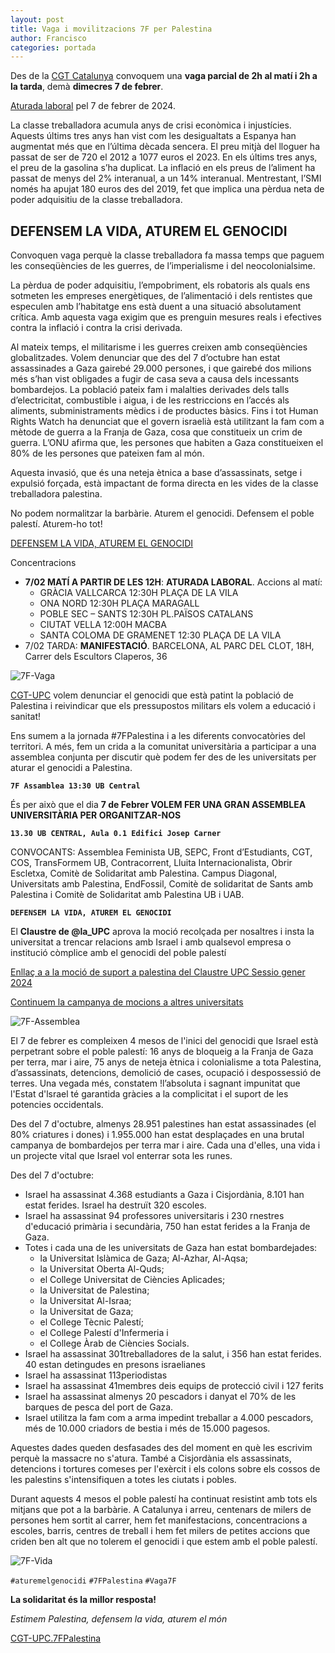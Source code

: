 ```yaml
---
layout: post
title: Vaga i movilitzacions 7F per Palestina
author: Francisco
categories: portada
---
```


Des de la [CGT Catalunya](https://cgtcatalunya.cat/vaga7f/)
convoquem una **vaga parcial de 2h al matí i 2h a la tarda**, demà **dimecres 7 de febrer**.

[Aturada laboral](http://www.cgtbarcelona.org/ssab/vaga-7-de-febrer-aturada-laboral-per-palestina/) pel 7 de febrer de 2024.

La classe treballadora acumula anys de crisi econòmica i injustícies.
Aquests últims tres anys han vist com les desigualtats a Espanya han augmentat més que en l’última dècada sencera.
El preu mitjà del lloguer ha passat de ser de 720 el 2012 a 1077 euros el 2023.
En els últims tres anys, el preu de la gasolina s’ha duplicat.
La inflació en els preus de l’aliment ha passat de menys del 2% interanual, a un 14% interanual.
Mentrestant, l’SMI només ha apujat 180 euros des del 2019, fet que implica una pèrdua neta de poder adquisitiu de la classe treballadora.

## DEFENSEM LA VIDA, ATUREM EL GENOCIDI

Convoquen vaga perquè la classe treballadora fa massa temps que paguem les conseqüències de les guerres,
de l’imperialisme i del neocolonialsime.

La pèrdua de poder adquisitiu, l’empobriment, els robatoris als quals ens sotmeten les empreses energètiques,
de l’alimentació i dels rentistes que especulen amb l’habitatge ens està duent a una situació absolutament crítica.
Amb aquesta vaga exigim que es prenguin mesures reals i efectives contra la inflació i contra la crisi derivada.

Al mateix temps, el militarisme i les guerres creixen amb conseqüències globalitzades.
Volem denunciar que des del 7 d’octubre han estat assassinades a Gaza gairebé 29.000 persones,
i que gairebé dos milions més s’han vist obligades a fugir de casa seva a causa dels incessants bombardejos.
La població pateix fam i malalties derivades dels talls d’electricitat, combustible i aigua, i de les restriccions en l’accés als aliments,
subministraments mèdics i de productes bàsics. Fins i tot Human Rights Watch ha denunciat que el govern israelià està utilitzant
la fam com a mètode de guerra a la Franja de Gaza, cosa que constitueix un crim de guerra.
L’ONU afirma que, les persones que habiten a Gaza constitueixen el 80% de les persones que pateixen fam al món.

Aquesta invasió, que és una neteja ètnica a base d’assassinats, setge i expulsió forçada, està impactant de forma directa
en les vides de la classe treballadora palestina.

No podem normalitzar la barbàrie. Aturem el genocidi. Defensem el poble palestí. Aturem-ho tot!

[DEFENSEM LA VIDA, ATUREM EL GENOCIDI](https://www.cgtensenyament.cat/vaga-7f-aturem-el-genocidi-aturem-ho-tot/#aturemelgenocidi)

Concentracions

* **7/02 MATÍ A PARTIR DE LES 12H**: **ATURADA LABORAL**. Accions al matí:
  * GRÀCIA VALLCARCA 12:30H PLAÇA DE LA VILA
  * ONA NORD 12:30H PLAÇA MARAGALL
  * POBLE SEC – SANTS 12:30H PL.PAÏSOS CATALANS
  * CIUTAT VELLA 12:00H MACBA
  * SANTA COLOMA DE GRAMENET 12:30 PLAÇA DE LA VILA
* 7/02 TARDA: **MANIFESTACIÓ**. BARCELONA, AL PARC DEL CLOT, 18H, Carrer dels Escultors Claperos, 36

![7F-Vaga](https://cgt-upc.github.io/assets/img/7F-Vaga-CGT.750.jpg)

[CGT-UPC](https://cgt-upc.github.io/) volem denunciar el genocidi que està patint la població de Palestina i reivindicar que
els pressupostos militars els volem a educació i sanitat!

Ens sumem a la jornada #7FPalestina i a les diferents convocatòries del territori.
A més, fem un crida a la comunitat universitària a participar a una assemblea conjunta per discutir què podem fer
des de les universitats per aturar el genocidi a Palestina.

**`7F Assamblea 13:30 UB Central`**

És per això que el dia **7 de Febrer VOLEM FER UNA GRAN ASSEMBLEA UNIVERSITÀRIA PER ORGANITZAR-NOS**

**`13.30 UB CENTRAL, Aula 0.1 Edifici Josep Carner`**

CONVOCANTS: Assemblea Feminista UB, SEPC, Front d’Estudiants, CGT, COS, TransFormem UB, Contracorrent,
Lluita Internacionalista, Obrir Escletxa, Comitè de Solidaritat amb Palestina. Campus Diagonal, Universitats amb Palestina, EndFossil,
Comitè de solidaritat de Sants amb Palestina i Comitè de Solidaritat amb Palestina UB i UAB.

**`DEFENSEM LA VIDA, ATUREM EL GENOCIDI`**

El **Claustre de @la_UPC** aprova la moció recolçada per nosaltres i insta la universitat a trencar relacions
amb Israel i amb qualsevol empresa o institució còmplice amb el genocidi del poble palestí

[Enllaç a a la moció de suport a palestina del Claustre UPC Sessio gener 2024](https://govern.upc.edu/ca/claustre-universitari/claustre-universitari/sessio-01-2024-del-claustre-universitari/mocio-1-laia-haurie-suport-a-palestina-als-claustres-de-les-universitats-publiques-catalanes/mocio-1-valors-de-la-upc-suport-a-palestina-als-claustres-de-les-universitats-publiques-catalanes/@@display-file/visiblefile/1%20Moci%C3%B3_suport%20a%20Palestina%20CU%20universitats%20p%C3%BAbliques%20catalanes_pendent%20CG.pdf)

[Continuem la campanya de mocions a altres universitats](https://t.co/fg6ksQMJYS)

![7F-Assemblea](https://cgt-upc.github.io/assets/img/7F-Aturem-el-Mon.500.jpg)

El 7 de febrer es compleixen 4 mesos de l'inici del genocidi que Israel està perpetrant sobre el poble palestí:
16 anys de bloqueig a la Franja de Gaza per terra, mar i aire, 75 anys de neteja ètnica i colonialisme a tota Palestina,
d’assassinats, detencions, demolició de cases, ocupació i despossessió de terres. Una vegada més, constatem
!l’absoluta i sagnant impunitat que l'Estat d'lsrael té garantida gràcies a la complicitat i el suport de les potencies occidentals.

Des del 7 d'octubre, almenys 28.951 palestines han estat assassinades (el 80% criatures i dones)
i 1.955.000 han estat desplaçades en una brutal campanya de bombardejos per terra mar i aire.
Cada una d'elles, una vida i un projecte vital que Israel vol enterrar sota les runes.

Des del 7 d'octubre:

* Israel ha assassinat 4.368 estudiants a Gaza i Cisjordània, 8.101 han estat ferides. Israel ha destruït 320 escoles.
* Israel ha assassinat 94 professores universitaris i 230 rnestres d'educació primària i secundària, 750 han estat ferides a la Franja de Gaza.
* Totes i cada una de les universitats de Gaza han estat bombardejades:
  * la Universitat Islàmica de Gaza; Al-Azhar, Al-Aqsa;
  * la Universitat Oberta Al-Quds;
  * el College Universitat de Ciències Aplicades;
  * la Universitat de Palestina;
  * la Universitat Al-Israa;
  * la Universitat de Gaza;
  * el College Tècnic Palestí;
  * el College Palestí d'Infermeria i
  * el College Àrab de Ciències Socials.
* Israel ha assassinat 301treballadores de la salut, i 356 han estat ferides. 40 estan detingudes en presons israelianes
* Israel ha assassinat 113periodistas
* Israel ha assassinat 41membres deis equips de protecció civil i 127 ferits
* Israel ha assassinat almenys 20 pescadors i danyat el 70% de les barques de pesca del port de Gaza.
* Israel utilitza la fam com a arma impedint treballar a 4.000 pescadors, més de 10.000 criadors de bestia i més de 15.000 pagesos.

Aquestes dades queden desfasades des del moment en què les escrivim perquè la massacre no s'atura.
També a Cisjordània els assassinats, detencions i tortures comeses per l'exèrcit i els colons sobre els cossos de les palestins
s'intensifiquen a totes les ciutats i pobles.

Durant aquests 4 mesos el poble palestí ha continuat resistint amb tots els mitjans que pot a la barbàrie.
A Catalunya i arreu, centenars de milers de persones hem sortit al carrer, hem fet manifestacions, concentracions a escoles, barris,
centres de treball i hem fet milers de petites accions que criden ben alt que no tolerem el genocidi i que estem amb el poble palestí.

![7F-Vida](https://cgt-upc.github.io/assets/img/Palestina-Defensen-la-Vida.png)

`#aturemelgenocidi`
`#7FPalestina`
`#Vaga7F`
 
**La solidaritat és la millor resposta!**

_Estimem Palestina, defensem la vida, aturem el món_

[CGT-UPC.7FPalestina](https://cgt-upc.github.io/portada/2024/02/07/7FPalestina.html)
